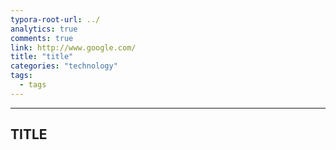 ```yaml
---
typora-root-url: ../
analytics: true
comments: true
link: http://www.google.com/
title: "title"
categories: "technology"
tags:
  - tags
---
```


---

## TITLE

